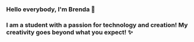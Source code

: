 ### Hello everybody, I'm Brenda 👋
### I am a student with a passion for technology and creation! My creativity goes beyond what you expect! ✨

